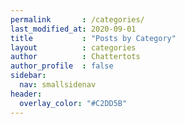 ```yaml
---
permalink       : /categories/
last_modified_at: 2020-09-01
title           : "Posts by Category"
layout          : categories
author          : Chattertots
author_profile  : false
sidebar:
  nav: smallsidenav
header:
  overlay_color: "#C2DD5B"
---
```

